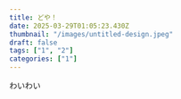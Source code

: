 ```yaml
---
title: どや！
date: 2025-03-29T01:05:23.430Z
thumbnail: "/images/untitled-design.jpeg"
draft: false
tags: ["1", "2"]
categories: ["1"]
---
```

わいわい
